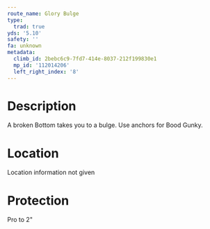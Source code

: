 ```yaml
---
route_name: Glory Bulge
type:
  trad: true
yds: '5.10'
safety: ''
fa: unknown
metadata:
  climb_id: 2bebc6c9-7fd7-414e-8037-212f199830e1
  mp_id: '112014206'
  left_right_index: '8'
---
```

# Description
A broken Bottom takes you to a bulge. Use anchors for Bood Gunky.

# Location
Location information not given

# Protection
Pro to 2"
